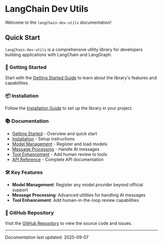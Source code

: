 # LangChain Dev Utils

Welcome to the `langChain-dev-utils` documentation!

## Quick Start

`langChain-dev-utils` is a comprehensive utility library for developers building applications with LangChain and LangGraph.

### 🚀 Getting Started

Start with the [Getting Started Guide](./getting-started.md) to learn about the library's features and capabilities.

### 📦 Installation

Follow the [Installation Guide](./installation.md) to set up the library in your project.

### 📚 Documentation

- [Getting Started](./getting-started.md) - Overview and quick start
- [Installation](./installation.md) - Setup instructions
- [Model Management](./model-management.md) - Register and load models
- [Message Processing](./message-processing.md) - Handle AI messages
- [Tool Enhancement](./tool-enhancement.md) - Add human review to tools
- [API Reference](./api-reference.md) - Complete API documentation

### 🛠️ Key Features

- **Model Management**: Register any model provider beyond official support
- **Message Processing**: Advanced utilities for handling AI messages
- **Tool Enhancement**: Add human-in-the-loop review capabilities

### 📖 GitHub Repository

Visit the [GitHub Repository](https://github.com/TBice123123/langchain-dev-utils) to view the source code and issues.

---

Documentation last updated: 2025-09-07

